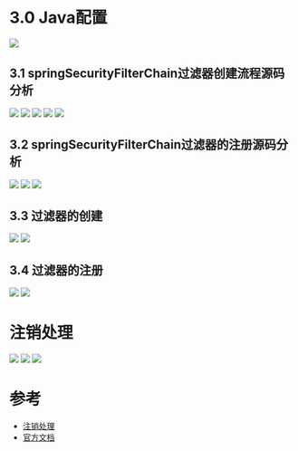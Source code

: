 # 3.0 Java配置

![](../pics/Java配置.png)

## 3.1 springSecurityFilterChain过滤器创建流程源码分析

![](../pics/springSecurityFilterChain过滤器创建流程源码分析01.png)
![](../pics/springSecurityFilterChain过滤器创建流程源码分析02.png)
![](../pics/springSecurityFilterChain过滤器创建流程源码分析03.png)
![](../pics/springSecurityFilterChain过滤器创建流程源码分析04.png)
![](../pics/springSecurityFilterChain过滤器创建流程源码分析05.png)

## 3.2 springSecurityFilterChain过滤器的注册源码分析

![](../pics/springSecurityFilterChain过滤器注册过程01.png)
![](../pics/springSecurityFilterChain过滤器注册过程02.png)
![](../pics/springSecurityFilterChain过滤器注册过程03.png)

## 3.3 过滤器的创建

![](../pics/springSecurityFilterChain过滤器的创建01.png)
![](../pics/springSecurityFilterChain过滤器的创建02.png)

## 3.4 过滤器的注册

![](../pics/springSecurityFilterChain过滤器的注册01.png)
![](../pics/springSecurityFilterChain过滤器的注册02.png)

# 注销处理

![](../pics/注销功能01.png)
![](../pics/注销功能02-LogoutHandler.png)
![](../pics/注销功能03-LogoutSuccessHandler.png)

# 参考

- [注销处理](http://www.tianshouzhi.com/api/tutorials/spring_security_4/267)
- [官方文档](https://docs.spring.io/spring-security/site/docs/current/reference/html/jc.html)